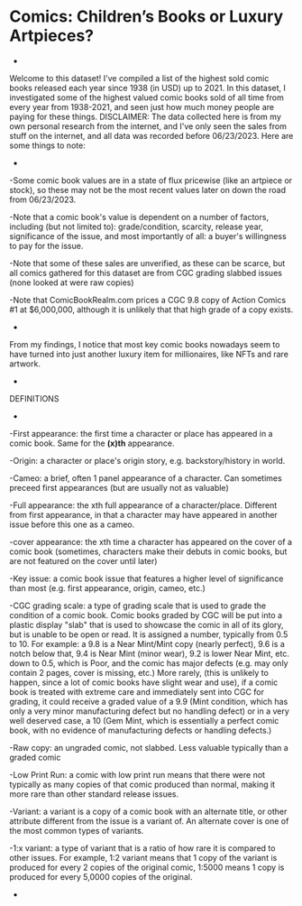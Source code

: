# Comics: Children’s Books or Luxury Artpieces?
-
Welcome to this dataset! I've compiled a list of the highest sold comic books released each year since 1938 (in USD) up to 2021. In this dataset, I investigated some of the highest valued comic books sold of all time from every year from 1938-2021, and seen just how much money people are paying for these things. DISCLAIMER: The data collected here is from my own personal research from the internet, and I've only seen the sales from stuff on the internet, and all data was recorded before 06/23/2023. Here are some things to note:

-

-Some comic book values are in a state of flux pricewise (like an artpiece or stock), so these may not be the most recent values later on down the road from 06/23/2023.

-Note that a comic book's value is dependent on a number of factors, including (but not limited to): grade/condition, scarcity, release year, significance of the issue, and most importantly of all: a buyer's willingness to pay for the issue.

-Note that some of these sales are unverified, as these can be scarce, but all comics gathered for this dataset are from CGC grading slabbed issues (none looked at were raw copies)

-Note that ComicBookRealm.com prices a CGC 9.8 copy of Action Comics #1 at $6,000,000, although it is unlikely that that high grade of a copy exists.

-

From my findings, I notice that most key comic books nowadays seem to have turned into just another luxury item for millionaires, like NFTs and rare artwork.

-

DEFINITIONS

-

-First appearance: the first time a character or place has appeared in a comic book. Same for the __(x)th__ appearance.

-Origin: a character or place's origin story, e.g. backstory/history in world.

-Cameo: a brief, often 1 panel appearance of a character. Can sometimes preceed first appearances (but are usually not as valuable)

-Full appearance: the xth full appearance of a character/place. Different from first appearance, in that a character may have appeared in another issue before this one as a cameo.

-cover appearance: the xth time a character has appeared on the cover of a comic book (sometimes, characters make their debuts in comic books, but are not featured on the cover until later)

-Key issue: a comic book issue that features a higher level of significance than most (e.g. first appearance, origin, cameo, etc.)

-CGC grading scale: a type of grading scale that is used to grade the condition of a comic book. Comic books graded by CGC will be put into a plastic display "slab" that is used to showcase the comic in all of its glory, but is unable to be open or read. It is assigned a number, typically from 0.5 to 10. For example: a 9.8 is a Near Mint/Mint copy (nearly perfect), 9.6 is a notch below that, 9.4 is Near Mint (minor wear), 9.2 is lower Near Mint, etc. down to 0.5, which is Poor, and the comic has major defects (e.g. may only contain 2 pages, cover is missing, etc.) More rarely, (this is unlikely to happen, since a lot of comic books have slight wear and use), if a comic book is treated with extreme care and immediately sent into CGC for grading, it could receive a graded value of a 9.9 (Mint condition, which has only a very minor manufacturing defect but no handling defect) or in a very well deserved case, a 10 (Gem Mint, which is essentially a perfect comic book, with no evidence of manufacturing defects or handling defects.) 

-Raw copy: an ungraded comic, not slabbed. Less valuable typically than a graded comic

-Low Print Run: a comic with low print run means that there were not typically as many copies of that comic produced than normal, making it more rare than other standard release issues.

-Variant: a variant is a copy of a comic book with an alternate title, or other attribute different from the issue is a variant of. An alternate cover is one of the most common types of variants.

-1:x variant: a type of variant that is a ratio of how rare it is compared to other issues. For example, 1:2 variant means that 1 copy of the variant is produced for every 2 copies of the original comic, 1:5000 means 1 copy is produced for every 5,0000 copies of the original. 

-
